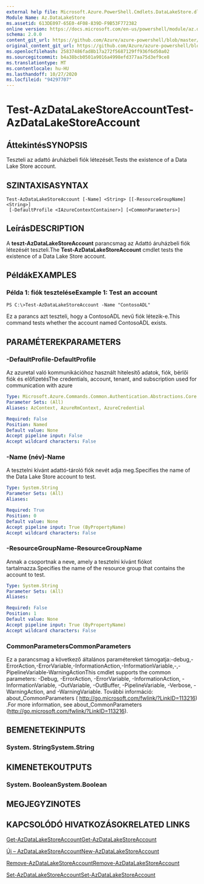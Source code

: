 ```yaml
---
external help file: Microsoft.Azure.PowerShell.Cmdlets.DataLakeStore.dll-Help.xml
Module Name: Az.DataLakeStore
ms.assetid: 613DE097-65E0-4F08-839D-F9B53F772382
online version: https://docs.microsoft.com/en-us/powershell/module/az.datalakestore/test-azdatalakestoreaccount
schema: 2.0.0
content_git_url: https://github.com/Azure/azure-powershell/blob/master/src/DataLakeStore/DataLakeStore/help/Test-AzDataLakeStoreAccount.md
original_content_git_url: https://github.com/Azure/azure-powershell/blob/master/src/DataLakeStore/DataLakeStore/help/Test-AzDataLakeStoreAccount.md
ms.openlocfilehash: 25837486fad8b17a272f5687129ff936f6d50a02
ms.sourcegitcommit: b4a38bcb0501a9016a4998efd377aa75d3ef9ce8
ms.translationtype: MT
ms.contentlocale: hu-HU
ms.lasthandoff: 10/27/2020
ms.locfileid: "94297707"
---
```

# <span data-ttu-id="2fdf3-101">Test-AzDataLakeStoreAccount</span><span class="sxs-lookup"><span data-stu-id="2fdf3-101">Test-AzDataLakeStoreAccount</span></span>

## <span data-ttu-id="2fdf3-102">Áttekintés</span><span class="sxs-lookup"><span data-stu-id="2fdf3-102">SYNOPSIS</span></span>
<span data-ttu-id="2fdf3-103">Teszteli az adattó áruházbeli fiók létezését.</span><span class="sxs-lookup"><span data-stu-id="2fdf3-103">Tests the existence of a Data Lake Store account.</span></span>

## <span data-ttu-id="2fdf3-104">SZINTAXISA</span><span class="sxs-lookup"><span data-stu-id="2fdf3-104">SYNTAX</span></span>

```
Test-AzDataLakeStoreAccount [-Name] <String> [[-ResourceGroupName] <String>]
 [-DefaultProfile <IAzureContextContainer>] [<CommonParameters>]
```

## <span data-ttu-id="2fdf3-105">Leírás</span><span class="sxs-lookup"><span data-stu-id="2fdf3-105">DESCRIPTION</span></span>
<span data-ttu-id="2fdf3-106">A **teszt-AzDataLakeStoreAccount** parancsmag az Adattó áruházbeli fiók létezését teszteli.</span><span class="sxs-lookup"><span data-stu-id="2fdf3-106">The **Test-AzDataLakeStoreAccount** cmdlet tests the existence of a Data Lake Store account.</span></span>

## <span data-ttu-id="2fdf3-107">Példák</span><span class="sxs-lookup"><span data-stu-id="2fdf3-107">EXAMPLES</span></span>

### <span data-ttu-id="2fdf3-108">Példa 1: fiók tesztelése</span><span class="sxs-lookup"><span data-stu-id="2fdf3-108">Example 1: Test an account</span></span>
```
PS C:\>Test-AzDataLakeStoreAccount -Name "ContosoADL"
```

<span data-ttu-id="2fdf3-109">Ez a parancs azt teszteli, hogy a ContosoADL nevű fiók létezik-e.</span><span class="sxs-lookup"><span data-stu-id="2fdf3-109">This command tests whether the account named ContosoADL exists.</span></span>

## <span data-ttu-id="2fdf3-110">PARAMÉTEREK</span><span class="sxs-lookup"><span data-stu-id="2fdf3-110">PARAMETERS</span></span>

### <span data-ttu-id="2fdf3-111">-DefaultProfile</span><span class="sxs-lookup"><span data-stu-id="2fdf3-111">-DefaultProfile</span></span>
<span data-ttu-id="2fdf3-112">Az azuretal való kommunikációhoz használt hitelesítő adatok, fiók, bérlői fiók és előfizetés</span><span class="sxs-lookup"><span data-stu-id="2fdf3-112">The credentials, account, tenant, and subscription used for communication with azure</span></span>

```yaml
Type: Microsoft.Azure.Commands.Common.Authentication.Abstractions.Core.IAzureContextContainer
Parameter Sets: (All)
Aliases: AzContext, AzureRmContext, AzureCredential

Required: False
Position: Named
Default value: None
Accept pipeline input: False
Accept wildcard characters: False
```

### <span data-ttu-id="2fdf3-113">-Name (név)</span><span class="sxs-lookup"><span data-stu-id="2fdf3-113">-Name</span></span>
<span data-ttu-id="2fdf3-114">A tesztelni kívánt adattó-tároló fiók nevét adja meg.</span><span class="sxs-lookup"><span data-stu-id="2fdf3-114">Specifies the name of the Data Lake Store account to test.</span></span>

```yaml
Type: System.String
Parameter Sets: (All)
Aliases:

Required: True
Position: 0
Default value: None
Accept pipeline input: True (ByPropertyName)
Accept wildcard characters: False
```

### <span data-ttu-id="2fdf3-115">-ResourceGroupName</span><span class="sxs-lookup"><span data-stu-id="2fdf3-115">-ResourceGroupName</span></span>
<span data-ttu-id="2fdf3-116">Annak a csoportnak a neve, amely a tesztelni kívánt fiókot tartalmazza.</span><span class="sxs-lookup"><span data-stu-id="2fdf3-116">Specifies the name of the resource group that contains the account to test.</span></span>

```yaml
Type: System.String
Parameter Sets: (All)
Aliases:

Required: False
Position: 1
Default value: None
Accept pipeline input: True (ByPropertyName)
Accept wildcard characters: False
```

### <span data-ttu-id="2fdf3-117">CommonParameters</span><span class="sxs-lookup"><span data-stu-id="2fdf3-117">CommonParameters</span></span>
<span data-ttu-id="2fdf3-118">Ez a parancsmag a következő általános paramétereket támogatja:-debug,-ErrorAction,-ErrorVariable,-InformationAction,-InformationVariable,-,-PipelineVariable-WarningAction</span><span class="sxs-lookup"><span data-stu-id="2fdf3-118">This cmdlet supports the common parameters: -Debug, -ErrorAction, -ErrorVariable, -InformationAction, -InformationVariable, -OutVariable, -OutBuffer, -PipelineVariable, -Verbose, -WarningAction, and -WarningVariable.</span></span> <span data-ttu-id="2fdf3-119">További információ: about_CommonParameters ( http://go.microsoft.com/fwlink/?LinkID=113216) .</span><span class="sxs-lookup"><span data-stu-id="2fdf3-119">For more information, see about_CommonParameters (http://go.microsoft.com/fwlink/?LinkID=113216).</span></span>

## <span data-ttu-id="2fdf3-120">BEMENETEK</span><span class="sxs-lookup"><span data-stu-id="2fdf3-120">INPUTS</span></span>

### <span data-ttu-id="2fdf3-121">System. String</span><span class="sxs-lookup"><span data-stu-id="2fdf3-121">System.String</span></span>

## <span data-ttu-id="2fdf3-122">KIMENETEK</span><span class="sxs-lookup"><span data-stu-id="2fdf3-122">OUTPUTS</span></span>

### <span data-ttu-id="2fdf3-123">System. Boolean</span><span class="sxs-lookup"><span data-stu-id="2fdf3-123">System.Boolean</span></span>

## <span data-ttu-id="2fdf3-124">MEGJEGYZI</span><span class="sxs-lookup"><span data-stu-id="2fdf3-124">NOTES</span></span>

## <span data-ttu-id="2fdf3-125">KAPCSOLÓDÓ HIVATKOZÁSOK</span><span class="sxs-lookup"><span data-stu-id="2fdf3-125">RELATED LINKS</span></span>

[<span data-ttu-id="2fdf3-126">Get-AzDataLakeStoreAccount</span><span class="sxs-lookup"><span data-stu-id="2fdf3-126">Get-AzDataLakeStoreAccount</span></span>](./Get-AzDataLakeStoreAccount.md)

[<span data-ttu-id="2fdf3-127">Új – AzDataLakeStoreAccount</span><span class="sxs-lookup"><span data-stu-id="2fdf3-127">New-AzDataLakeStoreAccount</span></span>](./New-AzDataLakeStoreAccount.md)

[<span data-ttu-id="2fdf3-128">Remove-AzDataLakeStoreAccount</span><span class="sxs-lookup"><span data-stu-id="2fdf3-128">Remove-AzDataLakeStoreAccount</span></span>](./Remove-AzDataLakeStoreAccount.md)

[<span data-ttu-id="2fdf3-129">Set-AzDataLakeStoreAccount</span><span class="sxs-lookup"><span data-stu-id="2fdf3-129">Set-AzDataLakeStoreAccount</span></span>](./Set-AzDataLakeStoreAccount.md)


